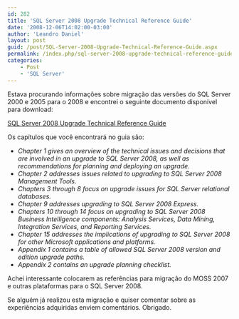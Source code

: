```yaml
---
id: 282
title: 'SQL Server 2008 Upgrade Technical Reference Guide'
date: '2008-12-06T14:02:00-03:00'
author: 'Leandro Daniel'
layout: post
guid: /post/SQL-Server-2008-Upgrade-Technical-Reference-Guide.aspx
permalink: /index.php/sql-server-2008-upgrade-technical-reference-guide/
categories:
    - Post
    - 'SQL Server'
---
```


Estava procurando informações sobre migração das versões do SQL Server 2000 e 2005 para o 2008 e encontrei o seguinte documento disponível para download:

[SQL Server 2008 Upgrade Technical Reference Guide](http://www.microsoft.com/downloads/details.aspx?FamilyID=66d3e6f5-6902-4fdd-af75-9975aea5bea7&displaylang=en)

Os capítulos que você encontrará no guia são:

- *Chapter 1 gives an overview of the technical issues and decisions that are involved in an upgrade to SQL Server 2008, as well as recommendations for planning and deploying an upgrade.*
- *Chapter 2 addresses issues related to upgrading to SQL Server 2008 Management Tools.*
- *Chapters 3 through 8 focus on upgrade issues for SQL Server relational databases.*
- *Chapter 9 addresses upgrading to SQL Server 2008 Express.*
- *Chapters 10 through 14 focus on upgrading to SQL Server 2008 Business Intelligence components: Analysis Services, Data Mining, Integration Services, and Reporting Services.*
- *Chapter 15 addresses the implications of upgrading to SQL Server 2008 for other Microsoft applications and platforms.*
- *Appendix 1 contains a table of allowed SQL Server 2008 version and edition upgrade paths.*
- *Appendix 2 contains an upgrade planning checklist.*

Achei interessante colocarem as referências para migração do MOSS 2007 e outras plataformas para o SQL Server 2008.

Se alguém já realizou esta migração e quiser comentar sobre as experiências adquiridas enviem comentários. Obrigado.